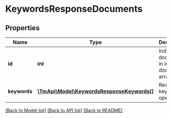 # KeywordsResponseDocuments

## Properties
Name | Type | Description | Notes
------------ | ------------- | ------------- | -------------
**id** | **int** | Index of document in input documents array | [optional] 
**keywords** | [**\TmApi\Model\KeywordsResponseKeywords[]**](KeywordsResponseKeywords.md) | Result of keywords operation | [optional] 

[[Back to Model list]](../README.md#documentation-for-models) [[Back to API list]](../README.md#documentation-for-api-endpoints) [[Back to README]](../README.md)



